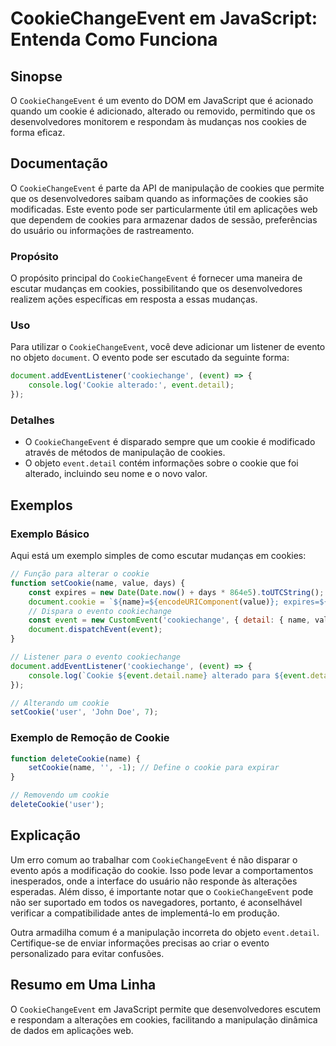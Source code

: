 <!--
Meta Description: # CookieChangeEvent em JavaScript: Entenda Como Funciona ## Sinopse O `CookieChangeEvent` é um evento do DOM em JavaScript que é acionado quando um co...
Meta Keywords: cookie, que, cookiechangeevent, event, evento
-->

# CookieChangeEvent em JavaScript: Entenda Como Funciona

## Sinopse
O `CookieChangeEvent` é um evento do DOM em JavaScript que é acionado quando um cookie é adicionado, alterado ou removido, permitindo que os desenvolvedores monitorem e respondam às mudanças nos cookies de forma eficaz.

## Documentação
O `CookieChangeEvent` é parte da API de manipulação de cookies que permite que os desenvolvedores saibam quando as informações de cookies são modificadas. Este evento pode ser particularmente útil em aplicações web que dependem de cookies para armazenar dados de sessão, preferências do usuário ou informações de rastreamento.

### Propósito
O propósito principal do `CookieChangeEvent` é fornecer uma maneira de escutar mudanças em cookies, possibilitando que os desenvolvedores realizem ações específicas em resposta a essas mudanças.

### Uso
Para utilizar o `CookieChangeEvent`, você deve adicionar um listener de evento no objeto `document`. O evento pode ser escutado da seguinte forma:

```javascript
document.addEventListener('cookiechange', (event) => {
    console.log('Cookie alterado:', event.detail);
});
```

### Detalhes
- O `CookieChangeEvent` é disparado sempre que um cookie é modificado através de métodos de manipulação de cookies.
- O objeto `event.detail` contém informações sobre o cookie que foi alterado, incluindo seu nome e o novo valor.

## Exemplos
### Exemplo Básico
Aqui está um exemplo simples de como escutar mudanças em cookies:

```javascript
// Função para alterar o cookie
function setCookie(name, value, days) {
    const expires = new Date(Date.now() + days * 864e5).toUTCString();
    document.cookie = `${name}=${encodeURIComponent(value)}; expires=${expires}; path=/`;
    // Dispara o evento cookiechange
    const event = new CustomEvent('cookiechange', { detail: { name, value } });
    document.dispatchEvent(event);
}

// Listener para o evento cookiechange
document.addEventListener('cookiechange', (event) => {
    console.log(`Cookie ${event.detail.name} alterado para ${event.detail.value}`);
});

// Alterando um cookie
setCookie('user', 'John Doe', 7);
```

### Exemplo de Remoção de Cookie
```javascript
function deleteCookie(name) {
    setCookie(name, '', -1); // Define o cookie para expirar
}

// Removendo um cookie
deleteCookie('user');
```

## Explicação
Um erro comum ao trabalhar com `CookieChangeEvent` é não disparar o evento após a modificação do cookie. Isso pode levar a comportamentos inesperados, onde a interface do usuário não responde às alterações esperadas. Além disso, é importante notar que o `CookieChangeEvent` pode não ser suportado em todos os navegadores, portanto, é aconselhável verificar a compatibilidade antes de implementá-lo em produção.

Outra armadilha comum é a manipulação incorreta do objeto `event.detail`. Certifique-se de enviar informações precisas ao criar o evento personalizado para evitar confusões.

## Resumo em Uma Linha
O `CookieChangeEvent` em JavaScript permite que desenvolvedores escutem e respondam a alterações em cookies, facilitando a manipulação dinâmica de dados em aplicações web.